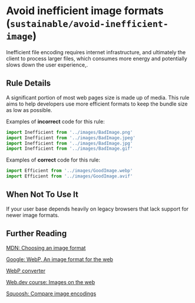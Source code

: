 # Avoid inefficient image formats (`sustainable/avoid-inefficient-image`)

<!-- end auto-generated rule header -->

Inefficient file encoding requires internet infrastructure, and ultimately the client to process larger files, which consumes more energy and potentially slows down the user experience,.

## Rule Details

A significant portion of most web pages size is made up of media. This rule aims to help developers use more efficient formats to keep the bundle size as low as possible.

Examples of **incorrect** code for this rule:

```js
import Inefficient from '../images/BadImage.png'
import Inefficient from '../images/BadImage.jpeg'
import Inefficient from '../images/BadImage.jpg'
import Inefficient from '../images/BadImage.gif'
```

Examples of **correct** code for this rule:

```js
import Efficient from '../images/GoodImage.webp'
import Efficient from '../images/GoodImage.avif'
```

## When Not To Use It

If your user base depends heavily on legacy browsers that lack support for newer image formats.

## Further Reading

[MDN: Choosing an image format](https://developer.mozilla.org/en-US/docs/Web/Media/Formats/Image_types#choosing_an_image_format)

[Google: WebP, An image format for the web](https://developers.google.com/speed/webp/)

[WebP converter](https://developers.google.com/speed/webp/#webp_converter_download)

[Web.dev course: Images on the web](https://web.dev/learn/images)

[Squoosh: Compare image encodings](https://squoosh.app/)
